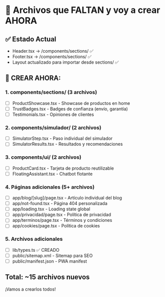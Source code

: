# 📝 Archivos que FALTAN y voy a crear AHORA

## ✅ Estado Actual
- Header.tsx → /components/sections/ ✅
- Footer.tsx → /components/sections/ ✅
- Layout actualizado para importar desde sections/ ✅

## 🔨 CREAR AHORA:

### 1. components/sections/ (3 archivos)
- [ ] ProductShowcase.tsx - Showcase de productos en home
- [ ] TrustBadges.tsx - Badges de confianza (envío, garantía)
- [ ] Testimonials.tsx - Opiniones de clientes

### 2. components/simulador/ (2 archivos)
- [ ] SimulatorStep.tsx - Paso individual del simulador
- [ ] SimulatorResults.tsx - Resultados y recomendaciones

### 3. components/ui/ (2 archivos)
- [ ] ProductCard.tsx - Tarjeta de producto reutilizable
- [ ] FloatingAssistant.tsx - Chatbot flotante

### 4. Páginas adicionales (5+ archivos)
- [ ] app/blog/[slug]/page.tsx - Artículo individual del blog
- [ ] app/not-found.tsx - Página 404 personalizada
- [ ] app/loading.tsx - Loading state global
- [ ] app/privacidad/page.tsx - Política de privacidad
- [ ] app/terminos/page.tsx - Términos y condiciones
- [ ] app/cookies/page.tsx - Política de cookies

### 5. Archivos adicionales
- [ ] lib/types.ts ✅ CREADO
- [ ] public/sitemap.xml - Sitemap para SEO
- [ ] public/manifest.json - PWA manifest

## Total: ~15 archivos nuevos

¡Vamos a crearlos todos!
